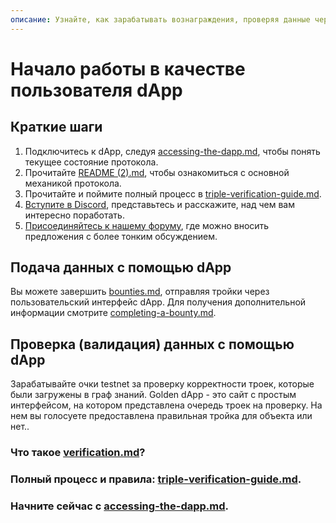 ```yaml
---
описание: Узнайте, как зарабатывать вознаграждения, проверяя данные через Golden dApp.
---
```


# Начало работы в качестве пользователя dApp

## Краткие шаги

1. Подключитесь к dApp, следуя [accessing-the-dapp.md](../protocol/guides/accessing-the-dapp.md "mention"), чтобы понять текущее состояние протокола.  
2. Прочитайте [README (2).md](<../README (2).md> "mention"), чтобы ознакомиться с основной механикой протокола.  
3. Прочитайте и поймите полный процесс в [triple-verification-guide.md](../protocol/guides/triple-verification-guide.md "mention").  
4. [Вступите в Discord](https://discord.com/invite/golden-protocol), представьтесь и расскажите, над чем вам интересно поработать.  
5. [Присоединяйтесь к нашему форуму](https://forum.golden.xyz/), где можно вносить предложения с более тонким обсуждением.  
  

## Подача данных с помощью dApp

Вы можете завершить [bounties.md](../protocol/concepts/bounties.md "mention"), отправляя тройки через пользовательский интерфейс dApp. Для получения дополнительной информации смотрите [completing-a-bounty.md](../protocol/guides/completing-a-bounty.md "mention").&#x20;


## Проверка (валидация) данных с помощью dApp

Зарабатывайте очки testnet за проверку корректности троек, которые были загружены в граф знаний. Golden dApp - это сайт с простым интерфейсом, на котором представлена очередь троек на проверку. На нем вы голосуете предоставлена правильная тройка для объекта или нет..  
  
### Что такое [verification.md](../protocol/concepts/verification.md "упоминание")?  
  
### Полный процесс и правила: [triple-verification-guide.md](../protocol/guides/triple-verification-guide.md "mention").  
  
### Начните сейчас с [accessing-the-dapp.md](../protocol/guides/accessing-the-dapp.md "mention").  
  
